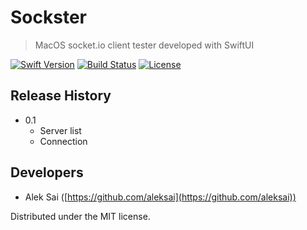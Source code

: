 # Sockster
> MacOS socket.io client tester developed with SwiftUI

[![Swift Version][swift-image]][swift-url]
[![Build Status][travis-image]][travis-url]
[![License][license-image]][license-url]

## Release History

* 0.1
  * Server list
  * Connection

## Developers

* Alek Sai ([https://github.com/aleksai](https://github.com/aleksai))

Distributed under the MIT license.

[swift-image]:https://img.shields.io/badge/swift-5.0-orange.svg
[swift-url]: https://swift.org/
[license-image]: https://img.shields.io/badge/License-MIT-blue.svg
[license-url]: LICENSE
[travis-image]: https://img.shields.io/travis/dbader/node-datadog-metrics/master.svg
[travis-url]: https://travis-ci.org/dbader/node-datadog-metrics
